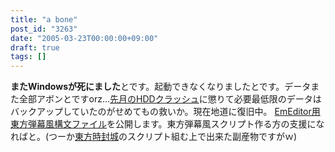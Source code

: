 ```yaml
---
title: "a bone"
post_id: "3263"
date: "2005-03-23T00:00:00+09:00"
draft: true
tags: []
---
```



**またWindowsが死にました**とです。起動できなくなりましたとです。データまた全部アボンとですorz…[先月のHDDクラッシュ](/3256)に懲りて必要最低限のデータはバックアップしていたのがせめてもの救いか。現在地道に復旧中。  [EmEditor用東方弾幕風構文ファイル](/emeditor-danmakufu)を公開します。東方弾幕風スクリプト作る方の支援になればと。(つーか[東方時封城](https://danmaq.com/!/thA/)のスクリプト組む上で出来た副産物ですがｗ)
